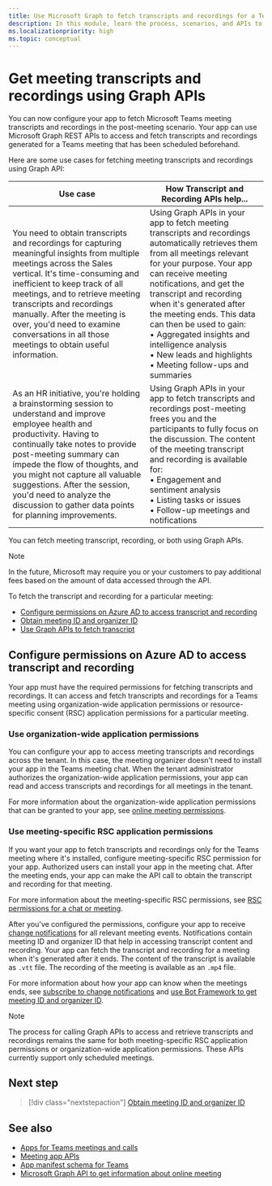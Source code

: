 ```yaml
---
title: Use Microsoft Graph to fetch transcripts and recordings for a Teams meeting
description: In this module, learn the process, scenarios, and APIs to fetch transcripts and recordings in the post-meeting scenario.
ms.localizationpriority: high
ms.topic: conceptual
---
```

# Get meeting transcripts and recordings using Graph APIs

You can now configure your app to fetch Microsoft Teams meeting transcripts and recordings in the post-meeting scenario. Your app can use Microsoft Graph REST APIs to access and fetch transcripts and recordings generated for a Teams meeting that has been scheduled beforehand.

Here are some use cases for fetching meeting transcripts and recordings using Graph API:

| Use case | How Transcript and Recording APIs help... |
| --- | --- |
| You need to obtain transcripts and recordings for capturing meaningful insights from multiple meetings across the Sales vertical. It's time-consuming and inefficient to keep track of all meetings, and to retrieve meeting transcripts and recordings manually. After the meeting is over, you'd need to examine conversations in all those meetings to obtain useful information. | Using Graph APIs in your app to fetch meeting transcripts and recordings automatically retrieves them from all meetings relevant for your purpose. Your app can receive meeting notifications, and get the transcript and recording when it's generated after the meeting ends. This data can then be used to gain: <br> • Aggregated insights and intelligence analysis <br> • New leads and highlights <br> • Meeting follow-ups and summaries |
| As an HR initiative, you're holding a brainstorming session to understand and improve employee health and productivity. Having to continually take notes to provide post-meeting summary can impede the flow of thoughts, and you might not capture all valuable suggestions. After the session, you'd need to analyze the discussion to gather data points for planning improvements. | Using Graph APIs in your app to fetch transcripts and recordings post-meeting frees you and the participants to fully focus on the discussion. The content of the meeting transcript and recording is available for: <br> • Engagement and sentiment analysis <br> • Listing tasks or issues <br> • Follow-up meetings and notifications |

You can fetch meeting transcript, recording, or both using Graph APIs.

> [!NOTE]
> In the future, Microsoft may require you or your customers to pay additional fees based on the amount of data accessed through the API.

To fetch the transcript and recording for a particular meeting:

- [Configure permissions on Azure AD to access transcript and recording](#configure-permissions-on-azure-ad-to-access-transcript-and-recording)
- [Obtain meeting ID and organizer ID](fetch-id.md)
- [Use Graph APIs to fetch transcript](/graph/api/resources/calltranscript)

## Configure permissions on Azure AD to access transcript and recording

Your app must have the required permissions for fetching transcripts and recordings. It can access and fetch transcripts and recordings for a Teams meeting using organization-wide application permissions or resource-specific consent (RSC) application permissions for a particular meeting.

### Use organization-wide application permissions

You can configure your app to access meeting transcripts and recordings across the tenant. In this case, the meeting organizer doesn't need to install your app in the Teams meeting chat. When the tenant administrator authorizes the organization-wide application permissions, your app can read and access transcripts and recordings for all meetings in the tenant.

For more information about the organization-wide application permissions that can be granted to your app, see [online meeting permissions](/graph/permissions-reference#online-meetings-permissions).

### Use meeting-specific RSC application permissions

If you want your app to fetch transcripts and recordings only for the Teams meeting where it's installed, configure  meeting-specific RSC permission for your app. Authorized users can install your app in the meeting chat. After the meeting ends, your app can make the API call to obtain the transcript and recording for that meeting.

For more information about the meeting-specific RSC permissions, see [RSC permissions for a chat or meeting](../rsc/resource-specific-consent.md#rsc-permissions-for-a-chat-or-meeting).

After you've configured the permissions, configure your app to receive [change notifications](/graph/transcripts-and-recordings.md) for all relevant meeting events. Notifications contain meeting ID and organizer ID that help in accessing transcript content and recording. Your app can fetch the transcript and recording for a meeting when it's generated after it ends. The content of the transcript is available as `.vtt` file. The recording of the meeting is available as an `.mp4` file.

For more information about how your app can know when the meetings ends, see [subscribe to change notifications](fetch-id.md#subscribe-to-change-notifications) and [use Bot Framework to get meeting ID and organizer ID](fetch-id.md#use-bot-framework-to-get-meeting-id-and-organizer-id).

> [!NOTE]
> The process for calling Graph APIs to access and retrieve transcripts and recordings remains the same for both meeting-specific RSC application permissions or organization-wide application permissions. These APIs currently support only scheduled meetings.

## Next step

> [!div class="nextstepaction"]
> [Obtain meeting ID and organizer ID](fetch-id.md)

## See also

- [Apps for Teams meetings and calls](../../apps-in-teams-meetings/teams-apps-in-meetings.md)
- [Meeting app APIs](../../apps-in-teams-meetings/meeting-apps-apis.md)
- [App manifest schema for Teams](../../resources/schema/manifest-schema.md)
- [Microsoft Graph API to get information about online meeting](/graph/api/resources/onlinemeeting)
